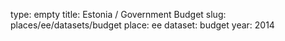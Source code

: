 type: empty
title: Estonia / Government Budget
slug: places/ee/datasets/budget
place: ee
dataset: budget
year: 2014
